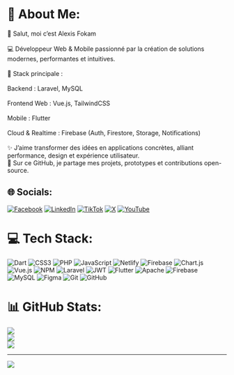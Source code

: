 # 💫 About Me:
👋 Salut, moi c’est Alexis Fokam<br><br>💻 Développeur Web & Mobile passionné par la création de solutions modernes, performantes et intuitives.<br><br>🚀 Stack principale :<br><br>    Backend : Laravel, MySQL<br><br>    Frontend Web : Vue.js, TailwindCSS<br><br>    Mobile : Flutter<br><br>    Cloud & Realtime : Firebase (Auth, Firestore, Storage, Notifications)<br><br>✨ J’aime transformer des idées en applications concrètes, alliant performance, design et expérience utilisateur.<br>📂 Sur ce GitHub, je partage mes projets, prototypes et contributions open-source.


## 🌐 Socials:
[![Facebook](https://img.shields.io/badge/Facebook-%231877F2.svg?logo=Facebook&logoColor=white)](https://facebook.com/alexis-fokam) [![LinkedIn](https://img.shields.io/badge/LinkedIn-%230077B5.svg?logo=linkedin&logoColor=white)](https://linkedin.com/in/alexis-fokam) [![TikTok](https://img.shields.io/badge/TikTok-%23000000.svg?logo=TikTok&logoColor=white)](https://tiktok.com/@@lendeurcoder) [![X](https://img.shields.io/badge/X-black.svg?logo=X&logoColor=white)](https://x.com/alexis-fok) [![YouTube](https://img.shields.io/badge/YouTube-%23FF0000.svg?logo=YouTube&logoColor=white)](https://youtube.com/@alexis-fokam) 

# 💻 Tech Stack:
![Dart](https://img.shields.io/badge/dart-%230175C2.svg?style=for-the-badge&logo=dart&logoColor=white) ![CSS3](https://img.shields.io/badge/css3-%231572B6.svg?style=for-the-badge&logo=css3&logoColor=white) ![PHP](https://img.shields.io/badge/php-%23777BB4.svg?style=for-the-badge&logo=php&logoColor=white) ![JavaScript](https://img.shields.io/badge/javascript-%23323330.svg?style=for-the-badge&logo=javascript&logoColor=%23F7DF1E) ![Netlify](https://img.shields.io/badge/netlify-%23000000.svg?style=for-the-badge&logo=netlify&logoColor=#00C7B7) ![Firebase](https://img.shields.io/badge/firebase-%23039BE5.svg?style=for-the-badge&logo=firebase) ![Chart.js](https://img.shields.io/badge/chart.js-F5788D.svg?style=for-the-badge&logo=chart.js&logoColor=white) ![Vue.js](https://img.shields.io/badge/vue.js-%2335495e.svg?style=for-the-badge&logo=vuedotjs&logoColor=%234FC08D) ![NPM](https://img.shields.io/badge/NPM-%23CB3837.svg?style=for-the-badge&logo=npm&logoColor=white) ![Laravel](https://img.shields.io/badge/laravel-%23FF2D20.svg?style=for-the-badge&logo=laravel&logoColor=white) ![JWT](https://img.shields.io/badge/JWT-black?style=for-the-badge&logo=JSON%20web%20tokens) ![Flutter](https://img.shields.io/badge/Flutter-%2302569B.svg?style=for-the-badge&logo=Flutter&logoColor=white) ![Apache](https://img.shields.io/badge/apache-%23D42029.svg?style=for-the-badge&logo=apache&logoColor=white) ![Firebase](https://img.shields.io/badge/firebase-a08021?style=for-the-badge&logo=firebase&logoColor=ffcd34) ![MySQL](https://img.shields.io/badge/mysql-4479A1.svg?style=for-the-badge&logo=mysql&logoColor=white) ![Figma](https://img.shields.io/badge/figma-%23F24E1E.svg?style=for-the-badge&logo=figma&logoColor=white) ![Git](https://img.shields.io/badge/git-%23F05033.svg?style=for-the-badge&logo=git&logoColor=white) ![GitHub](https://img.shields.io/badge/github-%23121011.svg?style=for-the-badge&logo=github&logoColor=white)
# 📊 GitHub Stats:
![](https://github-readme-stats.vercel.app/api?username=alexis-fokam&theme=dark&hide_border=false&include_all_commits=true&count_private=true)<br/>
![](https://nirzak-streak-stats.vercel.app/?user=alexis-fokam&theme=dark&hide_border=false)<br/>
![](https://github-readme-stats.vercel.app/api/top-langs/?username=alexis-fokam&theme=dark&hide_border=false&include_all_commits=true&count_private=true&layout=compact)

---
[![](https://visitcount.itsvg.in/api?id=alexis-fokam&icon=0&color=0)](https://visitcount.itsvg.in)

<!-- Proudly created with GPRM ( https://gprm.itsvg.in ) -->
